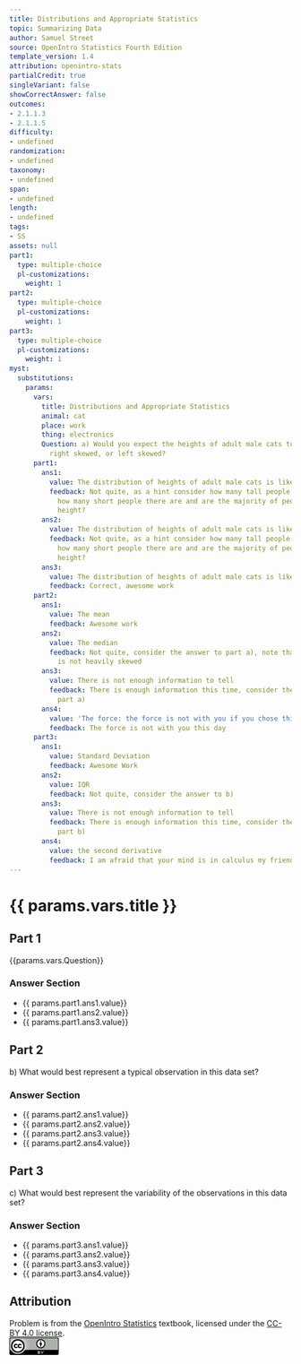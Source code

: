 ```yaml
---
title: Distributions and Appropriate Statistics
topic: Summarizing Data
author: Samuel Street
source: OpenIntro Statistics Fourth Edition
template_version: 1.4
attribution: openintro-stats
partialCredit: true
singleVariant: false
showCorrectAnswer: false
outcomes:
- 2.1.1.3
- 2.1.1.5
difficulty:
- undefined
randomization:
- undefined
taxonomy:
- undefined
span:
- undefined
length:
- undefined
tags:
- SS
assets: null
part1:
  type: multiple-choice
  pl-customizations:
    weight: 1
part2:
  type: multiple-choice
  pl-customizations:
    weight: 1
part3:
  type: multiple-choice
  pl-customizations:
    weight: 1
myst:
  substitutions:
    params:
      vars:
        title: Distributions and Appropriate Statistics
        animal: cat
        place: work
        thing: electronics
        Question: a) Would you expect the heights of adult male cats to be symmetric,
          right skewed, or left skewed?
      part1:
        ans1:
          value: The distribution of heights of adult male cats is likely right skewed
          feedback: Not quite, as a hint consider how many tall people there are to
            how many short people there are and are the majority of people of average
            height?
        ans2:
          value: The distribution of heights of adult male cats is likely left skewed
          feedback: Not quite, as a hint consider how many tall people there are to
            how many short people there are and are the majority of people of average
            height?
        ans3:
          value: The distribution of heights of adult male cats is likely symmetric
          feedback: Correct, awesome work
      part2:
        ans1:
          value: The mean
          feedback: Awesome work
        ans2:
          value: The median
          feedback: Not quite, consider the answer to part a), note that the data
            is not heavily skewed
        ans3:
          value: There is not enough information to tell
          feedback: There is enough information this time, consider the answer to
            part a)
        ans4:
          value: 'The force: the force is not with you if you chose this one'
          feedback: The force is not with you this day
      part3:
        ans1:
          value: Standard Deviation
          feedback: Awesome Work
        ans2:
          value: IQR
          feedback: Not quite, consider the answer to b)
        ans3:
          value: There is not enough information to tell
          feedback: There is enough information this time, consider the answer to
            part b)
        ans4:
          value: the second derivative
          feedback: I am afraid that your mind is in calculus my friend
---
```

# {{ params.vars.title }}

## Part 1

{{params.vars.Question}}

### Answer Section

- {{ params.part1.ans1.value}}
- {{ params.part1.ans2.value}}
- {{ params.part1.ans3.value}}

## Part 2

b) What would best represent a typical observation in this data set?

### Answer Section

- {{ params.part2.ans1.value}}
- {{ params.part2.ans2.value}}
- {{ params.part2.ans3.value}}
- {{ params.part2.ans4.value}}

## Part 3

c) What would best represent the variability of the observations in this data set?

### Answer Section

- {{ params.part3.ans1.value}}
- {{ params.part3.ans2.value}}
- {{ params.part3.ans3.value}}
- {{ params.part3.ans4.value}}

## Attribution

Problem is from the [OpenIntro Statistics](https://openintro.org/book/os/) textbook, licensed under the [CC-BY 4.0 license](https://creativecommons.org/licenses/by/4.0/).<br>![Image representing the Creative Commons 4.0 BY license.](https://raw.githubusercontent.com/firasm/bits/master/by.png)